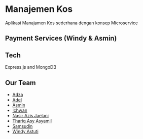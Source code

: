 # Manajemen Kos

Aplikasi Manajamen Kos sederhana dengan konsep Microservice

## Payment Services (Windy & Asmin)

## Tech
Express.js and MongoDB

## Our Team

-   [Adza](https://github.com/Adzaaulia)
-   [Adel](https://github.com/adelmuia)
-   [Asmin](https://github.com/asmindev)
-   [Ichwan](https://github.com/Ichwannur)
-   [Nasir Azis Jaelani](https://github.com/Glorypower6)
-   [Thariq Asy Asyamil](https://github.com/CodenameRiq)
-   [Samsudin](https://github.com/28Sam)
-   [Windy Astuti](https://github.com/WindyAstuti307)
